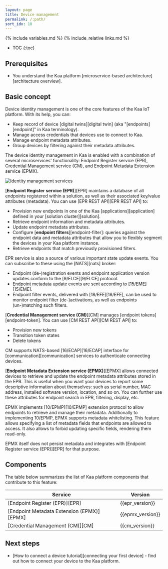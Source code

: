 ```yaml
---
layout: page
title: Device management
permalink: /:path/
sort_idx: 10
---
```


{% include variables.md %}
{% include_relative links.md %}

* TOC
{:toc}


## Prerequisites

* You understand the Kaa platform [microservice-based architecture][architecture overview].


## Basic concept

Device identity management is one of the core features of the Kaa IoT platform.
With its help, you can:

* Keep record of device [digital twins][digital twin] (aka "[endpoints][endpoint]" in Kaa terminology).
* Manage access credentials that devices use to connect to Kaa.
* Manage endpoint metadata attributes.
* Group devices by filtering against their metadata attributes.

The device identity management in Kaa is enabled with a combination of several microservices' functionality: Endpoint Register service (EPR), Credential Management service (CM), and Endpoint Metadata Extension service (EPMX).


![Identity management services](identity-management.png)


[**Endpoint Register service (EPR)**][EPR] maintains a database of all endpoints registered within a solution, as well as their associated key/value attributes (metadata).
You can use [EPR REST API][EPR REST API] to:

* Provision new endpoints in one of the Kaa [applications][application] defined in your [solution cluster][solution].
* Retrieve endpoint information and metadata attributes.
* Update endpoint metadata attributes.
* Configure [**endpoint filters**][endpoint-filter]: queries against the endpoint data and metadata attributes that allow you to flexibly segment the devices in your Kaa platform instance.
* Retrieve endpoints that match previously provisioned filters.

EPR service is also a source of various important state update events.
You can subscribe to these using the [NATS][nats] broker:

* Endpoint (de-)registration events and endpoint application version updates conform to the [9/ELCE][9/ELCE] protocol.
* Endpoint metadata update events are sent according to [15/EME][15/EME].
* Endpoint filter events, delivered with [18/EFE][18/EFE], can be used to monitor endpoint filter (de-)activations, as well as endpoints (un-)matching such filters.


[**Credential Management service (CM)**][CM] manages [endpoint tokens][endpoint-token].
You can use [CM REST API][CM REST API] to:

* Provision new tokens
* Transition token states
* Delete tokens

CM supports NATS-based [16/ECAP][16/ECAP] interface for [communication][communication] services to authenticate connecting devices.


[**Endpoint Metadata Extension service (EPMX)**][EPMX] allows connected devices to retrieve and update the endpoint metadata attributes stored in the EPR.
This is useful when you want your devices to report some descriptive information about themselves: such as serial number, MAC address, installed software version, location, and so on.
You can further use these attributes for endpoint search in EPR, filtering, display, etc.

EPMX implements [10/EPMP][10/EPMP] extension protocol to allow endpoints to retrieve and manage their metadata.
Additionally to implementing 10/EPMP, EPMX supports metadata whitelisting.
This feature allows specifying a list of metadata fields that endpoints are allowed to access.
It also allows to forbid updating specific fields, rendering them read-only.

EPMX itself does not persist metadata and integrates with [Endpoint Register service (EPR)][EPR] for that purpose.


## Components

The table below summarizes the list of Kaa platform components that contribute to this feature:

| Service                                    | Version          |
| ------------------------------------------ | ---------------- |
| [Endpoint Register (EPR)][EPR]             | {{epr_version}}  |
| [Endpoint Metadata Extension (EPMX)][EPMX] | {{epmx_version}} |
| [Credential Management (CM)][CM]           | {{cm_version}}   |


## Next steps

* [How to connect a device tutorial][connecting your first device] - find out how to connect your device to the Kaa platform.
